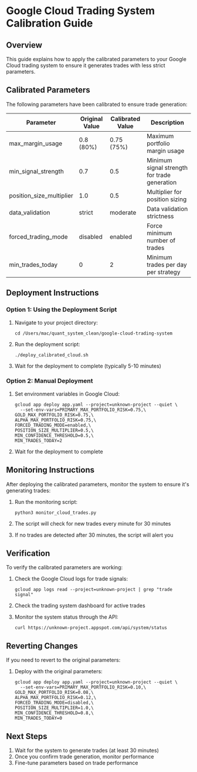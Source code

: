 # Google Cloud Trading System Calibration Guide

## Overview

This guide explains how to apply the calibrated parameters to your Google Cloud trading system to ensure it generates trades with less strict parameters.

## Calibrated Parameters

The following parameters have been calibrated to ensure trade generation:

| Parameter | Original Value | Calibrated Value | Description |
|-----------|----------------|-----------------|-------------|
| max_margin_usage | 0.8 (80%) | 0.75 (75%) | Maximum portfolio margin usage |
| min_signal_strength | 0.7 | 0.5 | Minimum signal strength for trade generation |
| position_size_multiplier | 1.0 | 0.5 | Multiplier for position sizing |
| data_validation | strict | moderate | Data validation strictness |
| forced_trading_mode | disabled | enabled | Force minimum number of trades |
| min_trades_today | 0 | 2 | Minimum trades per day per strategy |

## Deployment Instructions

### Option 1: Using the Deployment Script

1. Navigate to your project directory:
   ```
   cd /Users/mac/quant_system_clean/google-cloud-trading-system
   ```

2. Run the deployment script:
   ```
   ./deploy_calibrated_cloud.sh
   ```

3. Wait for the deployment to complete (typically 5-10 minutes)

### Option 2: Manual Deployment

1. Set environment variables in Google Cloud:
   ```
   gcloud app deploy app.yaml --project=unknown-project --quiet \
     --set-env-vars=PRIMARY_MAX_PORTFOLIO_RISK=0.75,\
   GOLD_MAX_PORTFOLIO_RISK=0.75,\
   ALPHA_MAX_PORTFOLIO_RISK=0.75,\
   FORCED_TRADING_MODE=enabled,\
   POSITION_SIZE_MULTIPLIER=0.5,\
   MIN_CONFIDENCE_THRESHOLD=0.5,\
   MIN_TRADES_TODAY=2
   ```

2. Wait for the deployment to complete

## Monitoring Instructions

After deploying the calibrated parameters, monitor the system to ensure it's generating trades:

1. Run the monitoring script:
   ```
   python3 monitor_cloud_trades.py
   ```

2. The script will check for new trades every minute for 30 minutes

3. If no trades are detected after 30 minutes, the script will alert you

## Verification

To verify the calibrated parameters are working:

1. Check the Google Cloud logs for trade signals:
   ```
   gcloud app logs read --project=unknown-project | grep "trade signal"
   ```

2. Check the trading system dashboard for active trades

3. Monitor the system status through the API:
   ```
   curl https://unknown-project.appspot.com/api/system/status
   ```

## Reverting Changes

If you need to revert to the original parameters:

1. Deploy with the original parameters:
   ```
   gcloud app deploy app.yaml --project=unknown-project --quiet \
     --set-env-vars=PRIMARY_MAX_PORTFOLIO_RISK=0.10,\
   GOLD_MAX_PORTFOLIO_RISK=0.08,\
   ALPHA_MAX_PORTFOLIO_RISK=0.12,\
   FORCED_TRADING_MODE=disabled,\
   POSITION_SIZE_MULTIPLIER=1.0,\
   MIN_CONFIDENCE_THRESHOLD=0.8,\
   MIN_TRADES_TODAY=0
   ```

## Next Steps

1. Wait for the system to generate trades (at least 30 minutes)
2. Once you confirm trade generation, monitor performance
3. Fine-tune parameters based on trade performance
